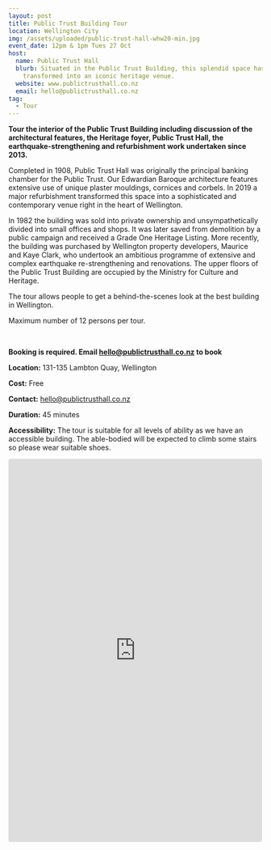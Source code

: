 ```yaml
---
layout: post
title: Public Trust Building Tour
location: Wellington City
img: /assets/uploaded/public-trust-hall-whw20-min.jpg
event_date: 12pm & 1pm Tues 27 Oct
host:
  name: Public Trust Hall
  blurb: Situated in the Public Trust Building, this splendid space has been
    transformed into an iconic heritage venue.
  website: www.publictrusthall.co.nz
  email: hello@publictrusthall.co.nz
tag:
  - Tour
---
```

**Tour the interior of the Public Trust Building including discussion of the architectural features, the Heritage foyer, Public Trust Hall, the earthquake-strengthening and refurbishment work undertaken since 2013.** 

Completed in 1908, Public Trust Hall was originally the principal banking chamber for the Public Trust. Our Edwardian Baroque architecture features extensive use of unique plaster mouldings, cornices and corbels. In 2019 a major refurbishment transformed this space into a sophisticated and contemporary venue right in the heart of Wellington.

In 1982 the building was sold into private ownership and unsympathetically divided into small offices and shops. It was later saved from demolition by a public campaign and received a Grade One Heritage Listing. More recently, the building was purchased by Wellington property developers, Maurice and Kaye Clark, who undertook an ambitious programme of extensive and complex earthquake re-strengthening and renovations. The upper floors of the Public Trust Building are occupied by the Ministry for Culture and Heritage.

The tour allows people to get a behind-the-scenes look at the best building in Wellington.

Maximum number of 12 persons per tour. 

<br>

**Booking is required. Email hello@publictrusthall.co.nz to book**

**Location:** 131-135 Lambton Quay, Wellington

**Cost:** Free

**Contact:** hello@publictrusthall.co.nz

**Duration:** 45 minutes

**Accessibility:** The tour is suitable for all levels of ability as we have an accessible building. The able-bodied will be expected to climb some stairs so please wear suitable shoes.

<iframe class="instagram-media instagram-media-rendered" id="instagram-embed-0" src="https://www.instagram.com/p/B7H1Z7ypsz7/embed/captioned/?cr=1&amp;v=12&amp;wp=1080&amp;rd=https%3A%2F%2Fwellingtonheritageweek.co.nz&amp;rp=%2Fevent%2Fwainuiomata-historical-community-exhibition%2F#%7B%22ci%22%3A0%2C%22os%22%3A310.95499999355525%2C%22ls%22%3A164.63500005193055%2C%22le%22%3A184.0500000398606%7D" allowtransparency="true" allowfullscreen="true" frameborder="0" height="756" data-instgrm-payload-id="instagram-media-payload-0" scrolling="no" style="background: white;max-width: 540px;width: calc(100% - 3px);border-radius: 3px;border: 1px solid rgb(219, 219, 219);box-shadow: none;display: block;margin: 0px 0px 12px;min-width: 290px;padding: 0px;"></iframe>

